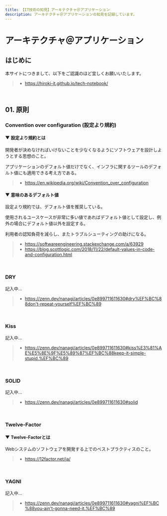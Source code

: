 ```yaml
---
title: 【IT技術の知見】アーキテクチャ＠アプリケーション
description: アーキテクチャ＠アプリケーションの知見を記録しています。
---
```


# アーキテクチャ＠アプリケーション

## はじめに

本サイトにつきまして、以下をご認識のほど宜しくお願いいたします。

> - https://hiroki-it.github.io/tech-notebook/

<br>

## 01. 原則

### Convention over configuration (設定より規約)

#### ▼ 設定より規約とは

開発者が決めなければいけないことを少なくなるようにソフトウェアを設計しようとする思想のこと。

アプリケーションのデフォルト値だけでなく、インフラに関するツールのデフォルト値にも適用できる考え方である。

> - https://en.wikipedia.org/wiki/Convention_over_configuration

#### ▼ 意味のあるデフォルト値

設定より規約では、デフォルト値を推奨している。

使用されるユースケースが非常に多い値であればデフォルト値として設定し、例外の場合にデフォルト値以外を設定する。

利用者の認知負荷を減らし、またトラブルシューティングの助けになる。

> - https://softwareengineering.stackexchange.com/a/63929
> - https://blog.scottlogic.com/2018/11/22/default-values-in-code-and-configuration.html

<br>

### DRY

記入中...

> - https://zenn.dev/nanagi/articles/0e899711611630#dry%EF%BC%88don't-repeat-yourself%EF%BC%89

<br>

### Kiss

記入中...

> - https://zenn.dev/nanagi/articles/0e899711611630#kiss%E3%81%AE%E5%8E%9F%E5%89%87%EF%BC%88keep-it-simple-stupid.%EF%BC%89

<br>

### SOLID

記入中...

> - https://zenn.dev/nanagi/articles/0e899711611630#solid

<br>

### Twelve-Factor

#### ▼ Twelve-Factorとは

Webシステムのソフトウェアを開発する上でのベストプラクティスのこと。

> - https://12factor.net/ja/

<br>

### YAGNI

記入中...

> - https://zenn.dev/nanagi/articles/0e899711611630#yagni%EF%BC%88you-ain't-gonna-need-it.%EF%BC%89

<br>
